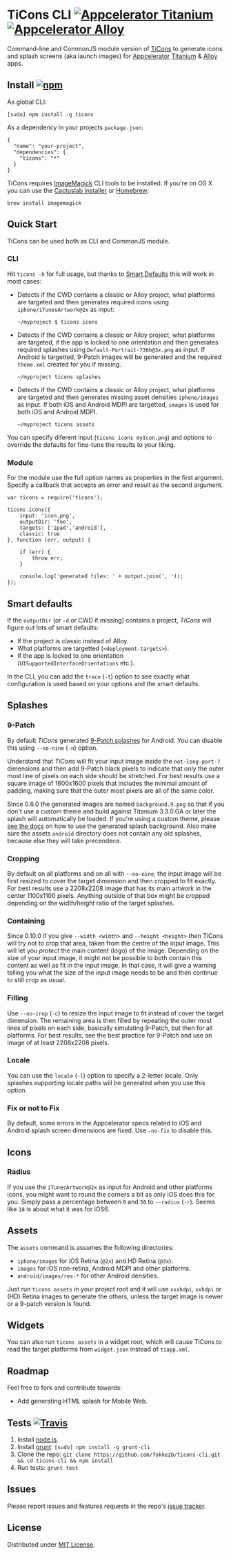 # TiCons CLI [![Appcelerator Titanium](http://www-static.appcelerator.com/badges/titanium-git-badge-sq.png)](http://appcelerator.com/titanium/) [![Appcelerator Alloy](http://www-static.appcelerator.com/badges/alloy-git-badge-sq.png)](http:/appcelerator.com/alloy/)
 
Command-line and CommonJS module version of [TiCons](http://ticons.fokkezb.nl) to generate icons and splash screens (aka launch images) for [Appcelerator](http://appcelerator.com) [Titanium](http://appcelerator.com/titanium) & [Alloy](http://appcelerator.com/alloy) apps.

## Install [![npm](http://img.shields.io/npm/v/ticons.png)](https://www.npmjs.org/package/ticons)

As global CLI:

```
[sudo] npm install -g ticons
```

As a dependency in your projects `package.json`:

```
{
  "name": "your-project",
  "dependencies": {
    "ticons": "*"
  }
}
```

TiCons requires [ImageMagick](http://www.imagemagick.org/) CLI tools to be installed. If you're on OS X you can use the [Cactuslab installer](http://cactuslab.com/imagemagick/) or [Homebrew](http://brew.sh):

```
brew install imagemagick
```

## Quick Start
TiCons can be used both as CLI and CommonJS module.

### CLI
Hit `ticons -h` for full usage, but thanks to [Smart Defaults](#smart-defaults) this will work in most cases:

- Detects if the CWD contains a classic or Alloy project, what platforms are targeted and then generates required icons using `iphone/iTunesArtwork@2x` as input:

     ```
     ~/myproject $ ticons icons
     ```

- Detects if the CWD contains a classic or Alloy project, what platforms are targeted, if the app is locked to one orientation and then generates required splashes using `Default-Portrait-736h@3x.png` as input. If Android is targetted, 9-Patch images will be generated and the required `theme.xml` created for you if missing.

     ```
     ~/myproject ticons splashes
     ```

- Detects if the CWD contains a classic or Alloy project, what platforms are targeted and then generates missing asset densities `iphone/images` as input. If both iOS and Android MDPI are targetted, `images` is used for both iOS and Android MDPI.

     ```
     ~/myproject ticons assets
     ```
          
You can specify diferent input (`ticons icons myIcon.png`) and options to override the defaults for fine-tune the results to your liking.

### Module
For the module use the full option names as properties in the first argument. Specify a callback that accepts an error and result as the second argument.

```
var ticons = require('ticons');

ticons.icons({
	input: 'icon.png',
	outputDir: 'foo',
	targets: ['ipad','android'],
	classic: true
}, function (err, output) {
	
	if (err) {
		throw err;
	}
	
	console.log('generated files: ' + output.join(', '));
});
```

## Smart defaults
If the `outputDir` (or `-d` or CWD if missing) contains a project, *TiCons* will figure out lots of smart defaults:

- If the project is classic instead of Alloy.
- What platforms are targetted (`<deployment-targets>`).
- If the app is locked to one orientation (`UISupportedInterfaceOrientations` etc.).

In the CLI, you can add the `trace` (`-t`) option to see exactly what configuration is used based on your options and the smart defaults.

## Splashes

### 9-Patch
By default *TiCons* generated [9-Patch splashes](http://docs.appcelerator.com/titanium/latest/#!/guide/Icons_and_Splash_Screens-section-29004897_IconsandSplashScreens-Androidsplashscreenconsiderations) for Android. You can disable this using `--no-nine` (`-n`) option.

Understand that *TiCons* will fit your input image inside the `not-long-port-?` dimensions and then add 9-Patch black pixels to indicate that only the outer most line of pixels on each side should be stretched. For best results use a square image of 1600x1600 pixels that includes the minimal amount of padding, making sure that the outer most pixels are all of the same color.

Since 0.6.0 the generated images are named `background.9.png` so that if you don't use a custom theme and build against Titanium 3.3.0.GA or later the splash will automatically be loaded. If you're using a custom theme, please [see the docs](http://docs.appcelerator.com/titanium/latest/#!/guide/Icons_and_Splash_Screens-section-29004897_IconsandSplashScreens-Androidsplashscreenconsiderations) on how to use the generated splash background. Also make sure the assets `android` directory does not contain any old splashes, because else they will take precendece.

### Cropping
By default on all platforms and on all with `--no-nine`, the input image will be first resized to cover the target dimension and then cropped to fit exactly. For best results use a 2208x2208 image that has its main artwork in the center 1100x1100 pixels. Anything outside of that box might be cropped depending on the width/height ratio of the target splashes.

### Containing
Since 0.10.0 if you give `--width <width>` and `--height <height>` then TiCons will try not to crop that area, taken from the centre of the input image. This will let you *protect* the main content (logo) of the image. Depending on the size of your input image, it might not be possible to both contain this content as well as fit in the input image. In that case, it will give a warning telling you what the size of the input image needs to be and then continue to still crop as usual.

### Filling
Use `--no-crop` (`-c`) to resize the input image to fit instead of cover the target dimension. The remaining area is then filled by repeating the outer most lines of pixels on each side, basically simulating 9-Patch, but then for all platforms. For best results, see the best practice for 9-Patch and use an image of at least 2208x2208 pixels.

### Locale
You can use the `locale` (`-l`) option to specify a 2-letter locale. Only splashes supporting locale paths will be generated when you use this option.

### Fix or not to Fix
By default, some errors in the Appcelerator specs related to iOS and Android splash screen dimensions are fixed. Use `-no-fix` to disable this.

## Icons

### Radius
If you use the `iTunesArtwork@2x` as input for Android and other platforms icons, you might want to round the corners a bit as only iOS does this for you. Simply pass a percentage between `0` and `50` to `--radius` (`-r`). Seems like `18` is about what it was for iOS6.

## Assets
The `assets` command is assumes the following directories:

- `iphone/images` for iOS Retina (`@2x`) and HD Retina (`@3x`).
- `images` for iOS non-retina, Android MDPI and other platforms.
- `android/images/res-*` for other Android densities.

Just run `ticons assets` in your project root and it will use `xxxhdpi`, `xxhdpi` or (HD) Retina images to generate the others, unless the target image is newer or a 9-patch version is found.

## Widgets
You can also run `ticons assets` in a widget root, which will cause TiCons to read the target platforms from `widget.json` instead of `tiapp.xml`.

## Roadmap
Feel free to fork and contribute towards:

- Add generating HTML splash for Mobile Web.

## Tests [![Travis](http://img.shields.io/travis/FokkeZB/TiCons-CLI.png)](https://travis-ci.org/FokkeZB/TiCons-CLI)

1. Install [node.js](http://nodejs.org/).
2. Install [grunt](http://gruntjs.com/): `[sudo] npm install -g grunt-cli`
3. Clone the repo: `git clone https://github.com/fokkezb/ticons-cli.git && cd ticons-cli && npm install`
4. Run tests: `grunt test`

## Issues

Please report issues and features requests in the repo's [issue tracker](https://github.com/fokkezb/ticons-cli/issues).

## License

Distributed under [MIT License](LICENSE).
